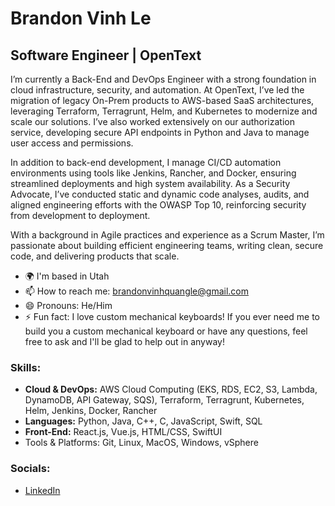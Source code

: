 # Brandon Vinh Le

## Software Engineer | OpenText

I’m currently a Back-End and DevOps Engineer with a strong foundation in cloud infrastructure, security, and automation. At OpenText, I’ve led the migration of legacy On-Prem products to AWS-based SaaS architectures, leveraging Terraform, Terragrunt, Helm, and Kubernetes to modernize and scale our solutions. I’ve also worked extensively on our authorization service, developing secure API endpoints in Python and Java to manage user access and permissions.

In addition to back-end development, I manage CI/CD automation environments using tools like Jenkins, Rancher, and Docker, ensuring streamlined deployments and high system availability. As a Security Advocate, I’ve conducted static and dynamic code analyses, audits, and aligned engineering efforts with the OWASP Top 10, reinforcing security from development to deployment.

With a background in Agile practices and experience as a Scrum Master, I’m passionate about building efficient engineering teams, writing clean, secure code, and delivering products that scale.
- 🌍  I'm based in Utah
- 📫 How to reach me: brandonvinhquangle@gmail.com
- 😄 Pronouns: He/Him
- ⚡ Fun fact: I love custom mechanical keyboards! If you ever need me to build you a custom mechanical keyboard or have any questions, feel free to ask and I'll be glad to help out in anyway!

### Skills:
- **Cloud & DevOps:** AWS Cloud Computing (EKS, RDS, EC2, S3, Lambda, DynamoDB, API Gateway, SQS), Terraform, Terragrunt, Kubernetes, Helm, Jenkins, Docker, Rancher
- **Languages:** Python, Java, C++, C, JavaScript, Swift, SQL
- **Front-End:** React.js, Vue.js, HTML/CSS, SwiftUI
- Tools & Platforms: Git, Linux, MacOS, Windows, vSphere

### Socials:
- [LinkedIn](https://www.linkedin.com/in/brandonvinhquangle/)

<!--
**brandonvinhquangle/brandonvinhquangle** is a ✨ _special_ ✨ repository because its `README.md` (this file) appears on your GitHub profile.

Here are some ideas to get you started:

- 🔭 I’m currently working on ...
- 🌱 I’m currently learning ...
- 👯 I’m looking to collaborate on ...
- 🤔 I’m looking for help with ...
- 💬 Ask me about ...
- 📫 How to reach me: ...
- 😄 Pronouns: ...
- ⚡ Fun fact: ...
-->
